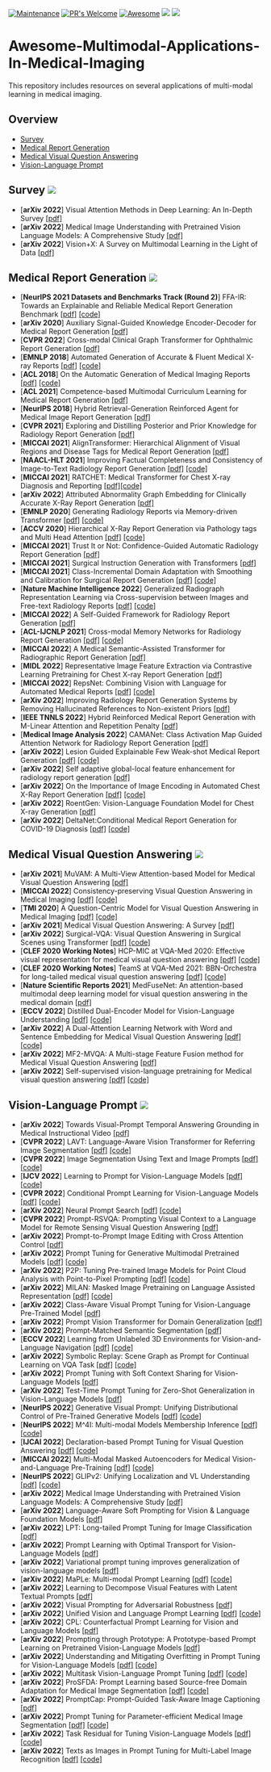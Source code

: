[![Maintenance](https://img.shields.io/badge/Maintained%3F-yes-green.svg)](https://GitHub.com/Naereen/StrapDown.js/graphs/commit-activity)
[![PR's Welcome](https://img.shields.io/badge/PRs-welcome-brightgreen.svg?style=flat)](http://makeapullrequest.com) 
[![Awesome](https://cdn.rawgit.com/sindresorhus/awesome/d7305f38d29fed78fa85652e3a63e154dd8e8829/media/badge.svg)](https://github.com/sindresorhus/awesome)
![](https://img.shields.io/github/last-commit/Richard88888/awesome-multimodal-in-medical-imaging?color=green) 
![](https://img.shields.io/badge/PaperNumber-82-brightgreen)

# Awesome-Multimodal-Applications-In-Medical-Imaging
This repository includes resources on several applications of multi-modal learning in medical imaging.

## Overview
- [Survey](https://github.com/Richard88888/awesome-multimodal-in-medical-imaging#survey)
- [Medical Report Generation](https://github.com/Richard88888/awesome-multimodal-in-medical-imaging#medical-report-generation)
- [Medical Visual Question Answering](https://github.com/Richard88888/awesome-multimodal-in-medical-imaging#medical-visual-question-answering)
- [Vision-Language Prompt](https://github.com/Richard88888/awesome-multimodal-in-medical-imaging#vision-language-prompt)

## Survey ![](https://img.shields.io/badge/survey-red)
- [**arXiv 2022**] Visual Attention Methods in Deep Learning: An In-Depth Survey [[pdf]](https://arxiv.org/pdf/2204.07756.pdf)
- [**arXiv 2022**] Medical Image Understanding with Pretrained Vision Language Models: A Comprehensive Study [[pdf]](https://arxiv.org/pdf/2209.15517)
- [**arXiv 2022**] Vision+X: A Survey on Multimodal Learning in the Light of Data [[pdf]](https://arxiv.org/pdf/2210.02884)

## Medical Report Generation ![](https://img.shields.io/badge/Medical_Report_Generation-blue)
- [**NeurIPS 2021 Datasets and Benchmarks Track (Round 2)**] FFA-IR: Towards an Explainable and Reliable Medical Report Generation Benchmark [[pdf]](https://openreview.net/pdf?id=FgYTwJbjbf) [[code]](https://github.com/mlii0117/FFA-IR)
- [**arXiv 2020**] Auxiliary Signal-Guided Knowledge Encoder-Decoder for Medical Report Generation [[pdf]](https://arxiv.org/pdf/2006.03744.pdf)
- [**CVPR 2022**] Cross-modal Clinical Graph Transformer for Ophthalmic Report Generation [[pdf]](https://openaccess.thecvf.com/content/CVPR2022/papers/Li_Cross-Modal_Clinical_Graph_Transformer_for_Ophthalmic_Report_Generation_CVPR_2022_paper.pdf)
- [**EMNLP 2018**] Automated Generation of Accurate & Fluent Medical X-ray Reports [[pdf]](https://aclanthology.org/2021.emnlp-main.288.pdf) [[code]](https://github.com/ginobilinie/xray_report_generation)
- [**ACL 2018**] On the Automatic Generation of Medical Imaging Reports [[pdf]](https://arxiv.org/pdf/1711.08195.pdf) [[code]](https://github.com/ginobilinie/xray_report_generation)
- [**ACL 2021**] Competence-based Multimodal Curriculum Learning for Medical Report Generation [[pdf]](https://arxiv.org/pdf/2206.14579)
- [**NeurIPS 2018**] Hybrid Retrieval-Generation Reinforced Agent for Medical Image Report Generation [[pdf]](https://proceedings.neurips.cc/paper/2018/file/e07413354875be01a996dc560274708e-Paper.pdf)
- [**CVPR 2021**] Exploring and Distilling Posterior and Prior Knowledge for Radiology Report Generation [[pdf]](https://arxiv.org/pdf/2106.06963)
- [**MICCAI 2021**] AlignTransformer: Hierarchical Alignment of Visual Regions and Disease Tags for Medical Report Generation [[pdf]](https://link.springer.com/epdf/10.1007/978-3-030-87199-4_7?sharing_token=iMTuynS886TPRX2tpd4j_ve4RwlQNchNByi7wbcMAY77-APbzlXwOT5RhkQVJUpA8C1IDKnp8kmcMzkygX0JSaQ4fMfisgha9cEjIOOnQyQt2U7lkDP7X1X-78q5y-eDpjODrlaPQ8bIR5jMLYGNzIjbKcbHi8GzVXsvB54kSUY%3D)
- [**NAACL-HLT 2021**] Improving Factual Completeness and Consistency of Image-to-Text Radiology Report Generation [[pdf]](https://arxiv.org/pdf/2010.10042.pdf) [[code]](https://github.com/ysmiura/ifcc)
- [**MICCAI 2021**] RATCHET: Medical Transformer for Chest X-ray Diagnosis and Reporting [[pdf]](https://arxiv.org/pdf/2107.02104.pdf)[[code]](https://github.com/farrell236/RATCHET)
- [**arXiv 2022**] Attributed Abnormality Graph Embedding for Clinically Accurate X-Ray Report Generation [[pdf]](https://arxiv.org/pdf/2207.01208)
- [**EMNLP 2020**] Generating Radiology Reports via Memory-driven Transformer [[pdf]](https://arxiv.org/pdf/2010.16056) [[code]](https://github.com/zhjohnchan/R2Gen)
- [**ACCV 2020**] Hierarchical X-Ray Report Generation via Pathology tags and Multi Head Attention [[pdf]](https://openaccess.thecvf.com/content/ACCV2020/papers/Srinivasan_Hierarchical_X-Ray_Report_Generation_via_Pathology_tags_and_Multi_Head_ACCV_2020_paper.pdf) [[code]](https://medicalcaption.github.io/)
- [**MICCAI 2021**] Trust It or Not: Confidence-Guided Automatic Radiology Report Generation [[pdf]](https://arxiv.org/pdf/2106.10887) 
- [**MICCAI 2021**] Surgical Instruction Generation with Transformers [[pdf]](https://arxiv.org/pdf/2107.06964)
- [**MICCAI 2021**] Class-Incremental Domain Adaptation with Smoothing and Calibration for Surgical Report Generation [[pdf]](https://arxiv.org/pdf/2107.11091) [[code]](https://github.com/XuMengyaAmy/CIDACaptioning)
- [**Nature Machine Intelligence 2022**] Generalized Radiograph Representation Learning via Cross-supervision between Images and Free-text Radiology Reports [[pdf]](https://arxiv.org/abs/2111.03452) [[code]](https://github.com/funnyzhou/refers)
- [**MICCAI 2022**] A Self-Guided Framework for Radiology Report Generation [[pdf]](https://arxiv.org/pdf/2206.09378)
- [**ACL-IJCNLP 2021**] Cross-modal Memory Networks for Radiology Report Generation [[pdf]](https://arxiv.org/pdf/2204.13258) [[code]](https://github.com/zhjohnchan/R2GenCMN)
- [**MICCAI 2022**] A Medical Semantic-Assisted Transformer for Radiographic Report Generation [[pdf]](https://arxiv.org/pdf/2208.10358)
- [**MIDL 2022**] Representative Image Feature Extraction via Contrastive Learning Pretraining for Chest X-ray Report Generation [[pdf]](https://arxiv.org/pdf/2209.01604)
- [**MICCAI 2022**] RepsNet: Combining Vision with Language for Automated Medical Reports [[pdf]](https://arxiv.org/pdf/2209.13171) [[code]](https://sites.google.com/view/repsnet)
- [**arXiv 2022**] Improving Radiology Report Generation Systems by Removing Hallucinated References to Non-existent Priors [[pdf]](https://arxiv.org/pdf/2210.06340)
- [**IEEE TNNLS 2022**] Hybrid Reinforced Medical Report Generation with M-Linear Attention and Repetition Penalty [[pdf]](https://arxiv.org/pdf/2210.13729)
- [**Medical Image Analysis 2022**] CAMANet: Class Activation Map Guided Attention Network for Radiology Report Generation [[pdf]](https://arxiv.org/pdf/2211.01412) 
- [**arXiv 2022**] Lesion Guided Explainable Few Weak-shot Medical Report Generation [[pdf]](https://arxiv.org/pdf/2211.08732.pdf) [[code]](https://github.com/jinghanSunn/Few-weak-shot-RG)
- [**arXiv 2022**] Self adaptive global-local feature enhancement for radiology report generation [[pdf]](https://arxiv.org/pdf/2211.11380)
- [**arXiv 2022**] On the Importance of Image Encoding in Automated Chest X-Ray Report Generation [[pdf]](https://arxiv.org/pdf/2211.13465) [[code]](https://github.com/mudabek/encoding-cxr-report-gen)
- [**arXiv 2022**] RoentGen: Vision-Language Foundation Model for Chest X-ray Generation [[pdf]](https://arxiv.org/pdf/2211.12737)
- [**arXiv 2022**] DeltaNet:Conditional Medical Report Generation for COVID-19 Diagnosis [[pdf]](https://arxiv.org/pdf/2211.13229) [[code]](https://github.com/LX-doctorAI1/DeltaNet)

## Medical Visual Question Answering ![](https://img.shields.io/badge/Medical_Visual_Question_Answering-red)
- [**arXiv 2021**] MuVAM: A Multi-View Attention-based Model for Medical Visual Question Answering [[pdf]](https://arxiv.org/pdf/2107.03216)
- [**MICCAI 2022**] Consistency-preserving Visual Question Answering in Medical Imaging [[pdf]](https://arxiv.org/pdf/2206.13296) [[code]](https://github.com/sergiotasconmorales/consistency_vqa)
- [**TMI 2020**] A Question-Centric Model for Visual Question Answering in Medical Imaging [[pdf]](https://arxiv.org/pdf/2003.08760) [[code]](https://github.com/vuhoangminh/vqa_medical)
- [**arXiv 2021**] Medical Visual Question Answering: A Survey [[pdf]](https://arxiv.org/pdf/2111.10056)
- [**arXiv 2022**] Surgical-VQA: Visual Question Answering in Surgical Scenes using Transformer [[pdf]](https://arxiv.org/pdf/2206.11053) [[code]](https://github.com/lalithjets/Surgical_VQA)
- [**CLEF 2020 Working Notes**] HCP-MIC at VQA-Med 2020: Effective visual representation for medical visual question answering [[pdf]](http://ceur-ws.org/Vol-2696/paper_74.pdf) [[code]](https://github.com/haifangong/HCP-MIC-at-ImageCLEF-VQA-Med-2020)
- [**CLEF 2020 Working Notes**] TeamS at VQA-Med 2021: BBN-Orchestra for long-tailed medical visual question answering [[pdf]](http://ceur-ws.org/Vol-2936/paper-98.pdf) [[code]](https://github.com/d4l-data4life/BBNOrchestra-for-VQAmed2021)
- [**Nature Scientific Reports 2021**] MedFuseNet: An attention-based multimodal deep learning model for visual question answering in the medical domain [[pdf]](https://www.nature.com/articles/s41598-021-98390-1) 
- [**ECCV 2022**] Distilled Dual-Encoder Model for Vision-Language Understanding [[pdf]](https://arxiv.org/pdf/2112.08723) [[code]](https://github.com/yzd-v/MGD)
- [**arXiv 2022**] A Dual-Attention Learning Network with Word and Sentence Embedding for Medical Visual Question Answering [[pdf]](https://arxiv.org/pdf/2210.00220) [[code]](https://github.com/coisini-glenda/wsdan-for-medical-visual-question-answering)
- [**arXiv 2022**] MF2-MVQA: A Multi-stage Feature Fusion method for Medical Visual Question Answering [[pdf]](https://arxiv.org/pdf/2211.05991)
- [**arXiv 2022**] Self-supervised vision-language pretraining for Medical visual question answering [[pdf]](https://arxiv.org/pdf/2211.13594) [[code]](https://github.com/pengfeiliHEU/M2I2)

## Vision-Language Prompt ![](https://img.shields.io/badge/Vision_Language_Prompt-green)
- [**arXiv 2022**] Towards Visual-Prompt Temporal Answering Grounding in Medical Instructional Video [[pdf]](https://arxiv.org/pdf/2203.06667)
- [**CVPR 2022**] LAVT: Language-Aware Vision Transformer for Referring Image Segmentation [[pdf]](https://arxiv.org/pdf/2112.02244) [[code]](https://github.com/yz93/lavt-ris)
- [**CVPR 2022**] Image Segmentation Using Text and Image Prompts [[pdf]](https://arxiv.org/pdf/2112.10003) [[code]](https://github.com/timojl/clipseg)
- [**IJCV 2022**] Learning to Prompt for Vision-Language Models [[pdf]](https://arxiv.org/pdf/2109.01134) [[code]](https://github.com/kaiyangzhou/coop)
- [**CVPR 2022**] Conditional Prompt Learning for Vision-Language Models [[pdf]](https://arxiv.org/pdf/2203.05557) [[code]](https://github.com/kaiyangzhou/coop)
- [**arXiv 2022**] Neural Prompt Search [[pdf]](https://arxiv.org/pdf/2206.04673) [[code]](https://github.com/Davidzhangyuanhan/NOAH)
- [**CVPR 2022**] Prompt-RSVQA: Prompting Visual Context to a Language Model for Remote Sensing Visual Question Answering [[pdf]](https://openaccess.thecvf.com/content/CVPR2022W/EarthVision/papers/Chappuis_Prompt-RSVQA_Prompting_Visual_Context_to_a_Language_Model_for_Remote_CVPRW_2022_paper.pdf) 
- [**arXiv 2022**] Prompt-to-Prompt Image Editing with Cross Attention Control [[pdf]](https://arxiv.org/pdf/2208.01626)
- [**arXiv 2022**] Prompt Tuning for Generative Multimodal Pretrained Models [[pdf]](https://arxiv.org/pdf/2208.02532) [[code]](https://github.com/OFA-Sys/OFA)
- [**arXiv 2022**] P2P: Tuning Pre-trained Image Models for Point Cloud Analysis with Point-to-Pixel Prompting [[pdf]](https://arxiv.org/pdf/2208.02812.pdf) [[code]](https://github.com/wangzy22/P2P)
- [**arXiv 2022**] MILAN: Masked Image Pretraining on Language Assisted Representation [[pdf]](https://arxiv.org/pdf/2208.06049) [[code]](https://github.com/zejiangh/MILAN)
- [**arXiv 2022**] Class-Aware Visual Prompt Tuning for Vision-Language Pre-Trained Model [[pdf]](https://arxiv.org/pdf/2208.08340.pdf)
- [**arXiv 2022**] Prompt Vision Transformer for Domain Generalization [[pdf]](https://arxiv.org/pdf/2208.08914.pdf)
- [**arXiv 2022**] Prompt-Matched Semantic Segmentation [[pdf]](https://arxiv.org/pdf/2208.10159)
- [**ECCV 2022**] Learning from Unlabeled 3D Environments for Vision-and-Language Navigation [[pdf]](https://arxiv.org/pdf/2208.11781.pdf) [[code]](https://cshizhe.github.io/projects/hm3d_autovln.html)
- [**arXiv 2022**] Symbolic Replay: Scene Graph as Prompt for Continual Learning on VQA Task [[pdf]](https://arxiv.org/pdf/2208.12037.pdf) [[code]](https://github.com/showlab/CLVQA) 
- [**arXiv 2022**] Prompt Tuning with Soft Context Sharing for Vision-Language Models [[pdf]](https://arxiv.org/pdf/2208.13474.pdf)
- [**arXiv 2022**] Test-Time Prompt Tuning for Zero-Shot Generalization in Vision-Language Models [[pdf]](https://arxiv.org/pdf/2209.07511.pdf) 
- [**NeurIPS 2022**] Generative Visual Prompt: Unifying Distributional Control of Pre-Trained Generative Models [[pdf]](https://arxiv.org/pdf/2209.06970.pdf) [[code]](https://github.com/ChenWu98/Generative-Visual-Prompt)
- [**NeurIPS 2022**] M^4I: Multi-modal Models Membership Inference [[pdf]](https://arxiv.org/pdf/2209.06997.pdf) [[code]](https://github.com/MultimodalMI/Multimodal-membership-inference)
- [**IJCAI 2022**] Declaration-based Prompt Tuning for Visual Question Answering [[pdf]](https://arxiv.org/pdf/2205.02456) [[code]](https://github.com/CCIIPLab/DPT)
- [**MICCAI 2022**] Multi-Modal Masked Autoencoders for Medical Vision-and-Language Pre-Training [[pdf]](https://arxiv.org/pdf/2209.07098.pdf) [[code]](https://github.com/zhjohnchan/M3AE)
- [**NeurIPS 2022**] GLIPv2: Unifying Localization and VL Understanding [[pdf]](https://arxiv.org/pdf/2206.05836.pdf) [[code]](https://github.com/microsoft/GLIP)
- [**arXiv 2022**] Medical Image Understanding with Pretrained Vision Language Models: A Comprehensive Study [[pdf]](https://arxiv.org/pdf/2209.15517)
- [**arXiv 2022**] Language-Aware Soft Prompting for Vision & Language Foundation Models [[pdf]](https://arxiv.org/pdf/2210.01115)
- [**arXiv 2022**] LPT: Long-tailed Prompt Tuning for Image Classification [[pdf]](https://arxiv.org/pdf/2210.01033)
- [**arXiv 2022**] Prompt Learning with Optimal Transport for Vision-Language Models [[pdf]](https://arxiv.org/pdf/2210.01253)
- [**arXiv 2022**] Variational prompt tuning improves generalization of vision-language models [[pdf]](https://arxiv.org/pdf/2210.02390)
- [**arXiv 2022**] MaPLe: Multi-modal Prompt Learning [[pdf]](https://arxiv.org/pdf/2210.03117) [[code]](https://github.com/muzairkhattak/multimodal-prompt-learning)
- [**arXiv 2022**] Learning to Decompose Visual Features with Latent Textual Prompts [[pdf]](https://arxiv.org/pdf/2210.04287)
- [**arXiv 2022**] Visual Prompting for Adversarial Robustness [[pdf]](https://arxiv.org/pdf/2210.06284) 
- [**arXiv 2022**] Unified Vision and Language Prompt Learning [[pdf]](https://arxiv.org/pdf/2210.07225) [[code]](https://github.com/yuhangzang/upt)
- [**arXiv 2022**] CPL: Counterfactual Prompt Learning for Vision and Language Models [[pdf]](https://arxiv.org/pdf/2210.10362.pdf)
- [**arXiv 2022**] Prompting through Prototype: A Prototype-based Prompt Learning on Pretrained Vision-Language Models [[pdf]](https://arxiv.org/pdf/2210.10841.pdf)
- [**arXiv 2022**] Understanding and Mitigating Overfitting in Prompt Tuning for Vision-Language Models [[pdf]](https://arxiv.org/pdf/2211.02219.pdf) [[code]](https://github.com/machengcheng2016/Subspace-Prompt-Learning)
- [**arXiv 2022**] Multitask Vision-Language Prompt Tuning [[pdf]](https://arxiv.org/pdf/2211.11720) [[code]](https://github.com/sIncerass/MVLPT)
- [**arXiv 2022**] ProSFDA: Prompt Learning based Source-free Domain Adaptation for Medical Image Segmentation [[pdf]](https://arxiv.org/pdf/2211.11514) [[code]](https://github.com/ShishuaiHu/ProSFDA)
- [**arXiv 2022**] PromptCap: Prompt-Guided Task-Aware Image Captioning [[pdf]](https://arxiv.org/pdf/2211.09699)
- [**arXiv 2022**] Prompt Tuning for Parameter-efficient Medical Image Segmentation [[pdf]](https://arxiv.org/pdf/2211.09233) [[code]](https://github.com/marcdcfischer/PUNet)
- [**arXiv 2022**] Task Residual for Tuning Vision-Language Models [[pdf]](https://arxiv.org/pdf/2211.10277.pdf) [[code]](https://github.com/geekyutao/TaskRes)
- [**arXiv 2022**] Texts as Images in Prompt Tuning for Multi-Label Image Recognition [[pdf]](https://arxiv.org/pdf/2211.12739.pdf) [[code]](https://github.com/guozix/TaI-DPT)
